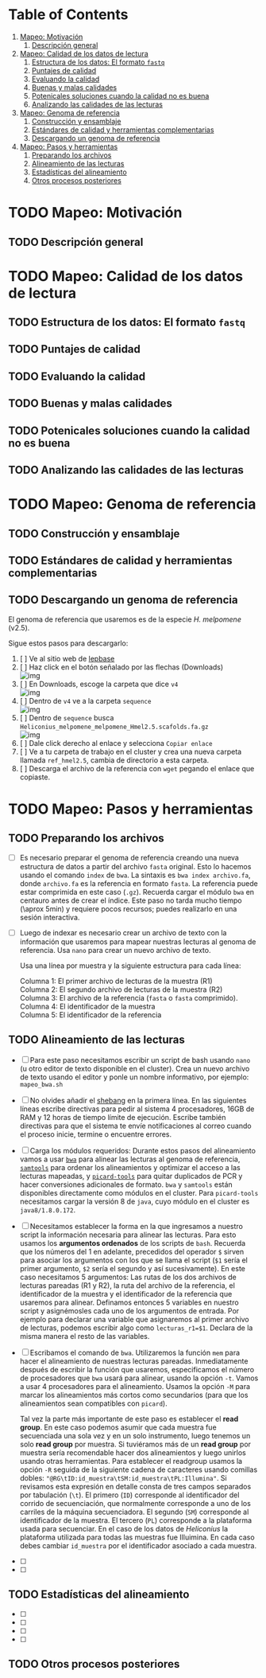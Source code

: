 
# Table of Contents

1.  [Mapeo: Motivación](#org9497b53)
    1.  [Descripción general](#orgb3356a7)
2.  [Mapeo: Calidad de los datos de lectura](#org6bdd1ba)
    1.  [Estructura de los datos: El formato `fastq`](#orgb37b37c)
    2.  [Puntajes de calidad](#orga3138e5)
    3.  [Evaluando la calidad](#orgf578c71)
    4.  [Buenas y malas calidades](#orgf602b95)
    5.  [Potenicales soluciones cuando la calidad no es buena](#orgf5e7150)
    6.  [Analizando las calidades de las lecturas](#orga601ebd)
3.  [Mapeo: Genoma de referencia](#org0022204)
    1.  [Construcción y ensamblaje](#org8c7f073)
    2.  [Estándares de calidad y herramientas complementarias](#org01ffeac)
    3.  [Descargando un genoma de referencia](#org2b915f8)
4.  [Mapeo: Pasos y herramientas](#orge65c1cc)
    1.  [Preparando los archivos](#org5ddb65d)
    2.  [Alineamiento de las lecturas](#org01049f3)
    3.  [Estadísticas del alineamiento](#org3e31102)
    4.  [Otros procesos posteriores](#org2a75d76)


<a id="org9497b53"></a>

# TODO Mapeo: Motivación


<a id="orgb3356a7"></a>

## TODO Descripción general


<a id="org6bdd1ba"></a>

# TODO Mapeo: Calidad de los datos de lectura


<a id="orgb37b37c"></a>

## TODO Estructura de los datos: El formato `fastq`


<a id="orga3138e5"></a>

## TODO Puntajes de calidad


<a id="orgf578c71"></a>

## TODO Evaluando la calidad


<a id="orgf602b95"></a>

## TODO Buenas y malas calidades


<a id="orgf5e7150"></a>

## TODO Potenicales soluciones cuando la calidad no es buena


<a id="orga601ebd"></a>

## TODO Analizando las calidades de las lecturas


<a id="org0022204"></a>

# TODO Mapeo: Genoma de referencia


<a id="org8c7f073"></a>

## TODO Construcción y ensamblaje


<a id="org01ffeac"></a>

## TODO Estándares de calidad y herramientas complementarias


<a id="org2b915f8"></a>

## TODO Descargando un genoma de referencia

El genoma de referencia que usaremos es de la especie *H. melpomene* (v2.5).   

Sigue estos pasos para descargarlo:   

1.  [ ] Ve al sitio web de [lepbase](http://lepbase.org/)
2.  [ ] Haz click en el botón señalado por las flechas (Downloads)   
    ![img](./Imagenes/Lepbase_S1.png)
3.  [ ] En Downloads, escoge la carpeta que dice `v4`   
    ![img](./Imagenes/Lepbase_S2.png)
4.  [ ] Dentro de `v4` ve a la carpeta `sequence`   
    ![img](./Imagenes/Lepbase_S3.png)
5.  [ ] Dentro de `sequence` busca `Heliconius_melpomene_melpomene_Hmel2.5.scafolds.fa.gz`   
    ![img](./Imagenes/Lepbase_S4.png)
6.  [ ] Dale click derecho al enlace y selecciona `Copiar enlace`
7.  [ ] Ve a tu carpeta de trabajo en el cluster y crea una nueva carpeta
    llamada `ref_hmel2.5`, cambia de directorio a esta carpeta.
8.  [ ] Descarga el archivo de la referencia con `wget` pegando el enlace que
    copiaste.


<a id="orge65c1cc"></a>

# TODO Mapeo: Pasos y herramientas


<a id="org5ddb65d"></a>

## TODO Preparando los archivos

-   [ ] Es necesario preparar el genoma de referencia creando una nueva
    estructura de datos a partir del archivo `fasta` original. Esto lo hacemos
    usando el comando `index` de `bwa`. La sintaxis es `bwa index archivo.fa`,
    donde `archivo.fa` es la referencia en formato `fasta`. La referencia puede
    estar comprimida en este caso (`.gz`). Recuerda cargar el módulo `bwa` en
    centauro antes de crear el índice. Este paso no tarda mucho tiempo (\aprox
    5min) y requiere pocos recursos; puedes realizarlo en una sesión
    interactiva.
-   [ ] Luego de indexar es necesario crear un archivo de texto con la
    información que usaremos para mapear nuestras lecturas al genoma de
    referencia. Usa `nano` para crear un nuevo archivo de texto.   
    
    Usa una línea por muestra y la siguiente estructura para cada línea:   
    
    Columna 1: El primer archivo de lecturas de la muestra (R1)   
    Columna 2: El segundo archivo de lecturas de la muestra (R2)   
    Columna 3: El archivo de la referencia (`fasta` o `fasta` comprimido).   
    Columna 4: El identificador de la muestra   
    Columna 5: El identificador de la referencia


<a id="org01049f3"></a>

## TODO Alineamiento de las lecturas

-   [ ] Para este paso necesitamos escribir un script de bash usando `nano` (u
    otro editor de texto disponible en el cluster). Crea un nuevo archivo de
    texto usando el editor y ponle un nombre informativo, por ejemplo:
    `mapeo_bwa.sh`
-   [ ] No olvides añadir el [shebang](https://en.wikipedia.org/wiki/Shebang_(Unix)) en la primera línea. En las siguientes
    líneas escribe directivas para pedir al sistema 4 procesadores, 16GB de
    RAM y 12 horas de tiempo límite de ejecución. Escribe también directivas
    para que el sistema te envíe notificaciones al correo cuando el proceso
    inicie, termine o encuentre errores.
-   [ ] Carga los módulos requeridos: Durante estos pasos del alineamiento
    vamos a usar [`bwa`](http://bio-bwa.sourceforge.net/bwa.shtml) para alinear las lecturas al genoma de referencia,
    [`samtools`](https://www.htslib.org/doc/samtools.html) para ordenar los alineamientos y optimizar el acceso a las
    lecturas mapeadas, y [`picard-tools`](https://broadinstitute.github.io/picard/) para quitar duplicados de PCR y hacer
    conversiones adicionales de formato. `bwa` y `samtools` están disponibles
    directamente como módulos en el cluster. Para `picard-tools` necesitamos
    cargar la versión 8 de `java`, cuyo módulo en el cluster es
    `java8/1.8.0.172`.
-   [ ] Necesitamos establecer la forma en la que ingresamos a nuestro script
    la información necesaria para alinear las lecturas. Para esto usamos los
    **argumentos ordenados** de los scripts de `bash`. Recuerda que los números
    del 1 en adelante, precedidos del operador `$` sirven para asociar los
    argumentos con los que se llama el script (`$1` sería el primer argumento,
    `$2` sería el segundo y así sucesivamente). En este caso necesitamos 5
    argumentos: Las rutas de los dos archivos de lecturas pareadas (R1 y R2),
    la ruta del archivo de la referencia, el identificador de la muestra y el
    identificador de la referencia que usaremos para alinear. Definamos
    entonces 5 variables en nuestro script y asignémosles cada uno de los
    argumentos de entrada. Por ejemplo para declarar una variable que
    asignaremos al primer archivo de lecturas, podemos escribir algo como
    `lecturas_r1=$1`. Declara de la misma manera el resto de las variables.
-   [ ] Escribamos el comando de `bwa`. Utilizaremos la función `mem` para
    hacer el alineamiento de nuestras lecturas pareadas. Inmediatamente
    después de escribir la función que usaremos, especificamos el número de
    procesadores que `bwa` usará para alinear, usando la opción `-t`. Vamos a
    usar 4 procesadores para el alineamiento. Usamos la opción `-M` para
    marcar los alineamientos más cortos como secundarios (para que los
    alineamientos sean compatibles con `picard`).
    
     Tal vez la parte más importante de este paso es establecer el **read
    group**. En este caso podemos asumir que cada muestra fue secuenciada una
    sola vez y en un solo instrumento, luego tenemos un solo **read group** por
    muestra. Si tuviéramos más de un **read group** por muestra sería
    recomendable hacer dos alineamientos y luego unirlos usando otras
    herramientas. Para establecer el readgroup usamos la opción `-R` seguida
    de la siguiente cadena de caracteres usando comillas dobles:
    `"@RG\tID:id_muestra\tSM:id_muestra\tPL:Illumina"`. Si revisamos esta
    expresión en detalle consta de tres campos separados por tabulación
    (`\t`). El primero (`ID`) corresponde al identificador del corrido de
    secuenciación, que normalmente corresponde a uno de los carriles de la
    máquina secuenciadora. El segundo (`SM`) corresponde al identificador de
    la muestra. El tercero (`PL`) corresponde a la plataforma usada para
    secuenciar. En el caso de los datos de *Heliconius* la plataforma
    utilizada para todas las muestras fue Illuimina. En cada caso debes
    cambiar `id_muestra` por el identificador asociado a cada muestra.
-   [ ] 

-   [ ] 


<a id="org3e31102"></a>

## TODO Estadísticas del alineamiento

-   [ ] 

-   [ ] 

-   [ ] 

-   [ ] 


<a id="org2a75d76"></a>

## TODO Otros procesos posteriores

